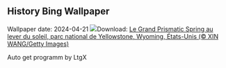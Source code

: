 ## History Bing Wallpaper
Wallpaper date: 2024-04-21
![](https://www.bing.com/th?id=OHR.YellowstoneGeyser_FR-CA2850692513_UHD.jpg&w=1000)Download: [Le Grand Prismatic Spring au lever du soleil, parc national de Yellowstone, Wyoming, États-Unis (© XIN WANG/Getty Images)](https://www.bing.com/th?id=OHR.YellowstoneGeyser_FR-CA2850692513_UHD.jpg)

Auto get programm by LtgX
